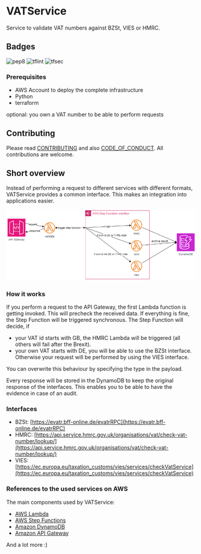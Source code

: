 # VATService

Service to validate VAT numbers against BZSt, VIES or HMRC.

## Badges

![pep8](https://github.com/dseichter/vatservice/actions/workflows/pep8.yml/badge.svg)
![tflint](https://github.com/dseichter/vatservice/actions/workflows/tflint.yml/badge.svg)
![tfsec](https://github.com/dseichter/vatservice/actions/workflows/trivy.yml/badge.svg)


### Prerequisites

* AWS Account to deploy the complete infrastructure
* Python
* terraform

optional: you own a VAT number to be able to perform requests

## Contributing

Please read [CONTRIBUTING](/CONTRIBUTING.md) and also [CODE_OF_CONDUCT](/CODE_OF_CONDUCT.md). All contributions are welcome.


## Short overview

Instead of performing a request to different services with different formats, VATService provides a common interface. This makes an integration into applications easier.

![architecture](/docu/vatservice.png)

### How it works

If you perform a request to the API Gateway, the first Lambda function is getting invoked. This will precheck the received data. If everything is fine, the Step Function will be triggered synchronous. 
The Step Function will decide, if
* your VAT id starts with GB, the HMRC Lambda will be triggered (all others will fail after the Brexit).
* your own VAT starts with DE, you will be able to use the BZSt interface. Otherwise your request will be performed by using the VIES interface.

You can overwrite this behaviour by specifying the type in the payload.

Every response will be stored in the DynamoDB to keep the original response of the interfaces. This enables you to be able to have the evidence in case of an audit.

### Interfaces

* BZSt: [https://evatr.bff-online.de/evatrRPC](https://evatr.bff-online.de/evatrRPC)
* HMRC: [https://api.service.hmrc.gov.uk/organisations/vat/check-vat-number/lookup/](https://api.service.hmrc.gov.uk/organisations/vat/check-vat-number/lookup/)
* VIES: [https://ec.europa.eu/taxation_customs/vies/services/checkVatService](https://ec.europa.eu/taxation_customs/vies/services/checkVatService)

### References to the used services on AWS

The main components used by VATService:

* [AWS Lambda](https://aws.amazon.com/lambda)
* [AWS Step Functions](https://aws.amazon.com/step-functions/)
* [Amazon DynamoDB](https://aws.amazon.com/dynamodb/)
* [Amazon API Gateway](https://aws.amazon.com/api-gateway)

And a lot more :)